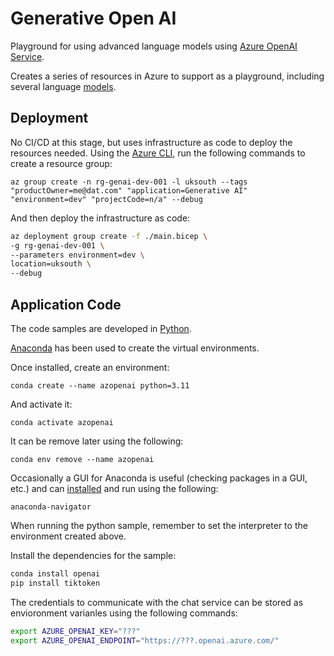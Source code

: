 # Generative Open AI

Playground for using advanced language models using [Azure OpenAI Service](https://azure.microsoft.com/en-us/products/ai-services/openai-service).

Creates a series of resources in Azure to support as a playground, including several language [models](https://learn.microsoft.com/en-us/azure/ai-services/openai/overview).

## Deployment

No CI/CD at this stage, but uses infrastructure as code to deploy the resources needed. Using the [Azure CLI](https://learn.microsoft.com/en-us/cli/azure/), run the following commands to create a resource group:

`az group create -n rg-genai-dev-001 -l uksouth --tags "productOwner=me@dat.com" "application=Generative AI" "environment=dev" "projectCode=n/a" --debug`

And then deploy the infrastructure as code:

```bash
az deployment group create -f ./main.bicep \
-g rg-genai-dev-001 \
--parameters environment=dev \
location=uksouth \
--debug
```

## Application Code

The code samples are developed in [Python](https://www.python.org/).

[Anaconda](https://www.anaconda.com/) has been used to create the virtual environments.

Once installed, create an environment:

`conda create --name azopenai python=3.11`

And activate it:

`conda activate azopenai`

It can be remove later using the following:

`conda env remove --name azopenai`

Occasionally a GUI for Anaconda is useful (checking packages in a GUI, etc.) and can [installed](https://docs.anaconda.com/free/navigator/install/) and run using the following:

`anaconda-navigator`

When running the python sample, remember to set the interpreter to the environment created above.

Install the dependencies for the sample:

``` bash
conda install openai
pip install tiktoken
```

The credentials to communicate with the chat service can be stored as envioronment varianles using the following commands:

``` bash
export AZURE_OPENAI_KEY="???"
export AZURE_OPENAI_ENDPOINT="https://???.openai.azure.com/"
```
